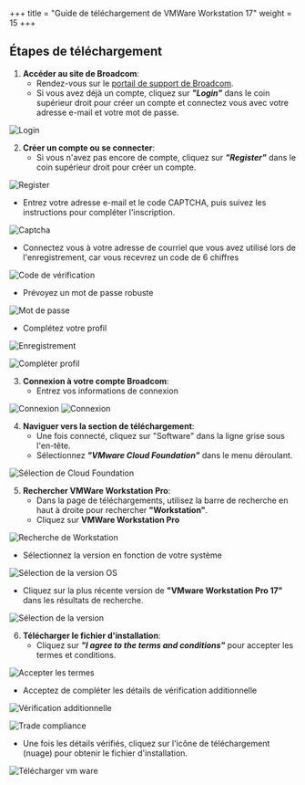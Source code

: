 +++
title = "Guide de téléchargement de VMWare Workstation 17"
weight = 15
+++

## Étapes de téléchargement

1. **Accéder au site de Broadcom**:
   - Rendez-vous sur le [portail de support de Broadcom](https://knowledge.broadcom.com/external/article/344595/downloading-and-installing-vmware-workst.html).   
   - Si vous avez déjà un compte, cliquez sur ***"Login"*** dans le coin supérieur droit pour créer un compte et connectez vous avec votre adresse e-mail et votre mot de passe.

![Login](../1-broadcom-login.png)

2. **Créer un compte ou se connecter**:
   - Si vous n'avez pas encore de compte, cliquez sur ***"Register"*** dans le coin supérieur droit pour créer un compte.

![Register](../2-broadcom-register.png)

   - Entrez votre adresse e-mail et le code CAPTCHA, puis suivez les instructions pour compléter l'inscription.

![Captcha](../2-capcha.png)

   - Connectez vous à votre adresse de courriel que vous avez utilisé lors de l'enregistrement, car vous recevrez un code de 6 chiffres

![Code de vérification](../2-verif-code.png)

   - Prévoyez un mot de passe robuste

![Mot de passe](../2-password.png)

   - Complétez votre profil

![Enregistrement](../2-register-success.png)

![Compléter profil](../2-additional-services.png)

3. **Connexion à votre compte Broadcom**:
   - Entrez vos informations de connexion

![Connexion](../2-connexion.png)
![Connexion](../2-connexion2.png)

4. **Naviguer vers la section de téléchargement**:
   - Une fois connecté, cliquez sur "Software" dans la ligne grise sous l'en-tête.
   - Sélectionnez ***"VMware Cloud Foundation"*** dans le menu déroulant.

![Sélection de Cloud Foundation](../4-cloud-foundation.png)

5. **Rechercher VMWare Workstation Pro**:
   - Dans la page de téléchargements, utilisez la barre de recherche en haut à droite pour rechercher **"Workstation"**.
   - Cliquez sur **VMWare Workstation Pro**

![Recherche de Workstation](../5-search-workstation.png)

   - Sélectionnez la version en fonction de votre système

![Sélection de la version OS](../5-selection-version-os.png)

   - Cliquez sur la plus récente version de **"VMware Workstation Pro 17"** dans les résultats de recherche.

![Sélection de la version](../5-selection-version.png)

6. **Télécharger le fichier d'installation**:
   - Cliquez sur ***"I agree to the terms and conditions"*** pour accepter les termes et conditions.

![Accepter les termes](../6-agreement.png)

   - Acceptez de compléter les détails de vérification additionnelle

![Vérification additionnelle](../6-additional-verif.png)

![Trade compliance](../6-trade-compliance.png)

   - Une fois les détails vérifiés, cliquez sur l'icône de téléchargement (nuage) pour obtenir le fichier d'installation.

![Télécharger vm ware](../6-telecharger-vmware.png)

